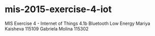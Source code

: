 # mis-2015-exercise-4-iot
MIS Exercise 4 - Internet of Things
4.1b Bluetooth Low Energy
Mariya Kaisheva 115109
Gabriela Molina 115302
